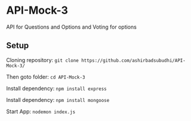 # API-Mock-3
API for Questions and Options and Voting for options

## **Setup**

Cloning repository: `git clone https://github.com/ashirbadsubudhi/API-Mock-3/` 

Then goto folder: `cd API-Mock-3`

Install dependency: `npm install express`

Install dependency: `npm install mongoose`

Start App: `nodemon index.js`
